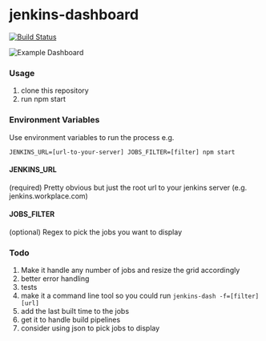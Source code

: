 # jenkins-dashboard

[![Build Status](https://travis-ci.org/clarkie/jenkins-dashboard.svg?branch=master)](https://travis-ci.org/clarkie/jenkins-dashboard)

![Example Dashboard](https://github.com/clarkie/jenkins-dashboard/raw/master/images/example-dashbaord.gif)

### Usage

1. clone this repository
2. run npm start

### Environment Variables

Use environment variables to run the process e.g.

```
JENKINS_URL=[url-to-your-server] JOBS_FILTER=[filter] npm start
```

#### JENKINS_URL
(required)
Pretty obvious but just the root url to your jenkins server (e.g. jenkins.workplace.com)

#### JOBS_FILTER
(optional)
Regex to pick the jobs you want to display

### Todo

1. Make it handle any number of jobs and resize the grid accordingly
2. better error handling
3. tests
4. make it a command line tool so you could run `jenkins-dash -f=[filter] [url]`
5. add the last built time to the jobs
6. get it to handle build pipelines
7. consider using json to pick jobs to display